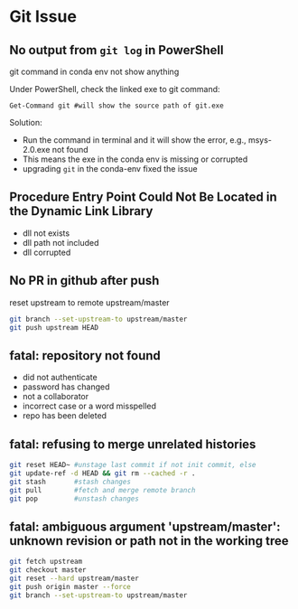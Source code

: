 # Git Issue

## No output from `git log` in PowerShell
git command in conda env not show anything

Under PowerShell, check the linked exe to git command:
```
Get-Command git #will show the source path of git.exe
```
Solution:
- Run the command in terminal and it will show the error, e.g., msys-2.0.exe not found
- This means the exe in the conda env is missing or corrupted
- upgrading `git` in the conda-env fixed the issue

## Procedure Entry Point Could Not Be Located in the Dynamic Link Library
- dll not exists
- dll path not included
- dll corrupted

## No PR in github after push
reset upstream to remote upstream/master
```sh
git branch --set-upstream-to upstream/master
git push upstream HEAD
```

## fatal: repository not found
- did not authenticate
- password has changed
- not a collaborator
- incorrect case or a word misspelled
- repo has been deleted

## fatal: refusing to merge unrelated histories
```sh
git reset HEAD~ #unstage last commit if not init commit, else
git update-ref -d HEAD && git rm --cached -r .
git stash       #stash changes
git pull        #fetch and merge remote branch
git pop         #unstash changes
```

## fatal: ambiguous argument 'upstream/master': unknown revision or path not in the working tree
```sh
git fetch upstream
git checkout master
git reset --hard upstream/master
git push origin master --force
git branch --set-upstream-to upstream/master
```
